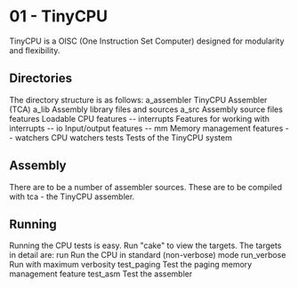 01 - TinyCPU
============

TinyCPU is a OISC (One Instruction Set Computer) designed for modularity and
flexibility.

Directories
-----------

The directory structure is as follows:
	a_assembler        TinyCPU Assembler (TCA)
	a_lib              Assembly library files and sources
	a_src              Assembly source files
	features           Loadable CPU features
	  -- interrupts    Features for working with interrupts
	  -- io            Input/output features
	  -- mm            Memory management features
	  -- watchers      CPU watchers
	tests              Tests of the TinyCPU system

Assembly
--------

There are to be a number of assembler sources. These are to be compiled with
tca - the TinyCPU assembler.

Running
-------

Running the CPU tests is easy. Run "cake" to view the targets. The targets
in detail are:
	run                Run the CPU in standard (non-verbose) mode
	run_verbose        Run with maximum verbosity
	test_paging        Test the paging memory management feature
	test_asm           Test the assembler